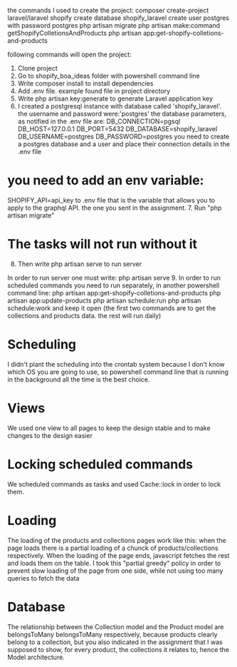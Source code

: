 the commands I used to create the project:
composer create-project laravel/laravel shopify
create database shopify_laravel
create user postgres with password postgres
php artisan migrate
php artisan make:command getShopifyColletionsAndProducts
php artisan app:get-shopify-colletions-and-products

following commands will open the project:
1. Clone project
2. Go to shopify_boa_ideas folder with powershell command line
3. Write composer install to install dependencies
4. Add .env file. example found file in project directory
5. Write php artisan key:generate to generate Laravel application key
6. I created a postgresql instance with database called 'shopify_laravel'. the username and password were:'postgres' the database parameters, as notified in the .env file are:
DB_CONNECTION=pgsql
DB_HOST=127.0.0.1
DB_PORT=5432
DB_DATABASE=shopify_laravel
DB_USERNAME=postgres
DB_PASSWORD=postgres
you need to create a postgres database and a user and place their connection details in the .env file
# you need to add an env variable:
SHOPIFY_API=api_key
to .env file
that is the variable that allows you to apply to the graphql API. the one you sent in the assignment.
7. Run "php artisan migrate"
# The tasks will not run without it
8. Then write php artisan serve to run server

In order to run server one must write: php artisan serve
9. In order to run scheduled commands you need to run separately, in another powershell command line:
php artisan app:get-shopify-colletions-and-products
php artisan app:update-products
php artisan schedule:run
php artisan schedule:work
and keep it open (the first two commands are to get the collections and products data. the rest will run daily)
# Scheduling
I didn't plant the scheduling into the crontab system because I don't know which OS you are going to use, so powershell command line that is running in the background all the time is the best choice.
# Views
We used one view to all pages to keep the design stable and to make changes to the design easier
# Locking scheduled commands
We scheduled commands as tasks and used Cache::lock in order to lock them.
# Loading
The loading of the products and collections pages work like this: when the page loads there is a partial loading of a chunck of products/collections respectively. When the loading of the page ends, javascript fetches the rest and loads them on the table. I took this "partial greedy" policy in order to prevent slow loading of the page from one side, while not using too many queries to fetch the data
# Database
The relationship between the Collection model and the Product model are belongsToMany belongsToMany respectively, because products clearly belong to a collection, but you also indicated in the assignment that I was supposed to show, for every product, the collections it relates to, hence the Model architecture.